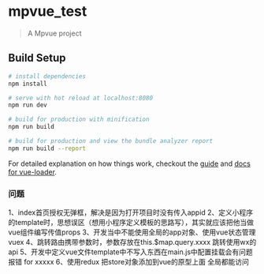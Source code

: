 # mpvue_test

> A Mpvue project

## Build Setup

``` bash
# install dependencies
npm install

# serve with hot reload at localhost:8080
npm run dev

# build for production with minification
npm run build

# build for production and view the bundle analyzer report
npm run build --report
```

For detailed explanation on how things work, checkout the [guide](http://vuejs-templates.github.io/webpack/) and [docs for vue-loader](http://vuejs.github.io/vue-loader).

### 问题
1、index首页授权无弹框，解决是因为打开项目时没有传入appid
2、定义小程序的template时，思想误区（想用小程序定义模板的思路写），其实就应该把他当做vue组件编写传值props
3、开发当中不能使用全局的app对象、使用vue状态管理vuex
4、跳转路由携带参数时，参数存放在this.$map.query.xxxx  跳转使用wx的api
5、开发中定义vue文件template中不写入东西在main.js中配置挂载会有问题报错  for xxxxx
6、使用redux 把store对象添加到vue的原型上面 全局都能访问

